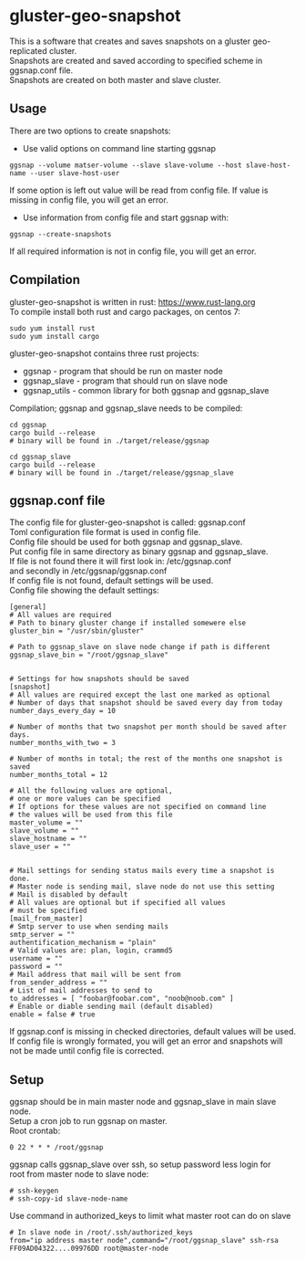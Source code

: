 # gluster-geo-snapshot

This is a software that creates and saves snapshots on a gluster geo-replicated cluster.  
Snapshots are created and saved according to specified scheme in ggsnap.conf file.  
Snapshots are created on both master and slave cluster.  

## Usage
There are two options to create snapshots:  
 * Use valid options on command line starting ggsnap
 ```
 ggsnap --volume matser-volume --slave slave-volume --host slave-host-name --user slave-host-user
 ```
 If some option is left out value will be read from config file.
 If value is missing in config file, you will get an error.
 * Use information from config file and start ggsnap with:
 ```
 ggsnap --create-snapshots
 ```
 If all required information is not in config file, you will get an error.

## Compilation
gluster-geo-snapshot is written in rust: <https://www.rust-lang.org>  
To compile install both rust and cargo packages, on centos 7:  

```
sudo yum install rust
sudo yum install cargo
```

gluster-geo-snapshot contains three rust projects:  
* ggsnap - program that should be run on master node
* ggsnap_slave - program that should run on slave node
* ggsnap_utils - common library for both ggsnap and ggsnap_slave

Compilation; ggsnap and ggsnap_slave needs to be compiled:  
```
cd ggsnap
cargo build --release
# binary will be found in ./target/release/ggsnap

cd ggsnap_slave
cargo build --release
# binary will be found in ./target/release/ggsnap_slave
```

## ggsnap.conf file
The config file for gluster-geo-snapshot is called: ggsnap.conf  
Toml configuration file format is used in config file.  
Config file should be used for both ggsnap and ggsnap_slave.  
Put config file in same directory as binary ggsnap and ggsnap_slave.  
If file is not found there it will first look in: /etc/ggsnap.conf  
and secondly in /etc/ggsnap/ggsnap.conf  
If config file is not found, default settings will be used.  
Config file showing the default settings:  
```
[general]
# All values are required
# Path to binary gluster change if installed somewere else
gluster_bin = "/usr/sbin/gluster"

# Path to ggsnap_slave on slave node change if path is different
ggsnap_slave_bin = "/root/ggsnap_slave"


# Settings for how snapshots should be saved
[snapshot]
# All values are required except the last one marked as optional
# Number of days that snapshot should be saved every day from today
number_days_every_day = 10

# Number of months that two snapshot per month should be saved after days.
number_months_with_two = 3

# Number of months in total; the rest of the months one snapshot is saved
number_months_total = 12

# All the following values are optional,
# one or more values can be specified
# If options for these values are not specified on command line
# the values will be used from this file
master_volume = ""
slave_volume = ""
slave_hostname = ""
slave_user = ""


# Mail settings for sending status mails every time a snapshot is done.
# Master node is sending mail, slave node do not use this setting
# Mail is disabled by default
# All values are optional but if specified all values
# must be specified
[mail_from_master]
# Smtp server to use when sending mails
smtp_server = ""
authentification_mechanism = "plain"
# Valid values are: plan, login, crammd5
username = ""
password = ""
# Mail address that mail will be sent from
from_sender_address = ""
# List of mail addresses to send to
to_addresses = [ "foobar@foobar.com", "noob@noob.com" ]
# Enable or diable sending mail (default disabled)
enable = false # true

```

If ggsnap.conf is missing in checked directories, default values will be used.  
If config file is wrongly formated, you will get an error and snapshots will  
not be made until config file is corrected.  

## Setup
ggsnap should be in main master node and ggsnap_slave in main slave node.  
Setup a cron job to run ggsnap on master.  
Root crontab:  
```
0 22 * * * /root/ggsnap
```

ggsnap calls ggsnap_slave over ssh, so setup password less login for  
root from master node to slave node:  
```
# ssh-keygen
# ssh-copy-id slave-node-name
```

Use command in authorized_keys to limit what master root can do on slave  
```
# In slave node in /root/.ssh/authorized_keys
from="ip address master node",command="/root/ggsnap_slave" ssh-rsa FF09AD04322....09976DD root@master-node
```

